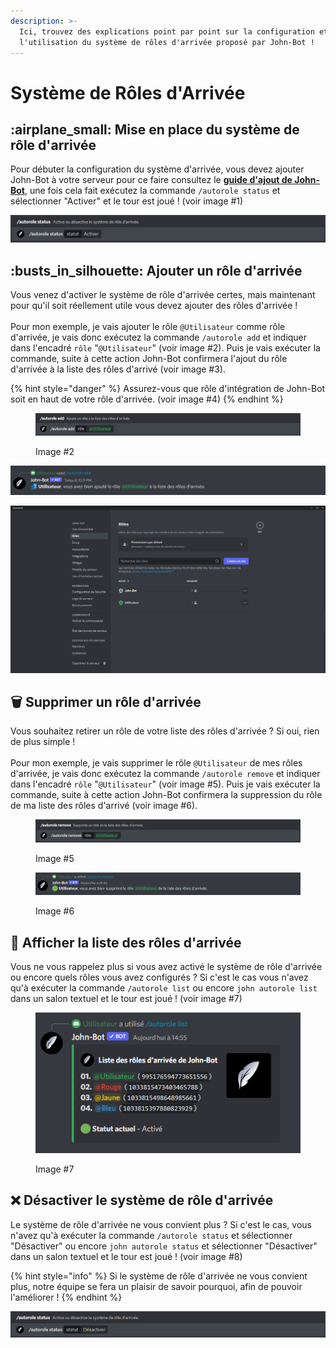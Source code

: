 ```yaml
---
description: >-
  Ici, trouvez des explications point par point sur la configuration et
  l'utilisation du système de rôles d'arrivée proposé par John-Bot !
---
```


# Système de Rôles d'Arrivée

## :airplane\_small: Mise en place du système de rôle d'arrivée

Pour débuter la configuration du système d'arrivée, vous devez ajouter John-Bot à votre serveur pour ce faire consultez le [**guide d'ajout de John-Bot**](../#ajouter-john-bot-a-votre-serveur-discord), une fois cela fait exécutez la commande `/autorole status` et sélectionner "Activer" et le tour est joué ! (voir image #1)

![Image #1](../.gitbook/assets/AutoRoleStatusEnable.png)

## :busts\_in\_silhouette: Ajouter un rôle d'arrivée

Vous venez d'activer le système de rôle d'arrivée certes, mais maintenant pour qu'il soit réellement utile vous devez ajouter des rôles d'arrivée !\
\
Pour mon exemple, je vais ajouter le rôle `@Utilisateur` comme rôle d'arrivée, je vais donc exécutez la commande `/autorole add` et indiquer dans l'encadré `rôle`  "`@Utilisateur`" (voir image #2). Puis je vais exécuter la commande, suite à cette action John-Bot confirmera l'ajout du rôle d'arrivée à la liste des rôles d'arrivé (voir image #3).

{% hint style="danger" %}
Assurez-vous que rôle d'intégration de John-Bot soit en haut de votre rôle d'arrivée. (voir image #4)
{% endhint %}

<figure><img src="../.gitbook/assets/AutoRoleAddSlash.png" alt=""><figcaption><p>Image #2</p></figcaption></figure>

![Image #3](../.gitbook/assets/AutoRoleConfirme.png)

![image #4](../.gitbook/assets/John-BotRoles.png)

## :wastebasket: Supprimer un rôle d'arrivée

Vous souhaitez retirer un rôle de votre liste des rôles d'arrivée ? Si oui, rien de plus simple !\
\
Pour mon exemple, je vais supprimer le rôle `@Utilisateur` de mes rôles d'arrivée, je vais donc exécutez la commande `/autorole remove` et indiquer dans l'encadré `rôle`  "`@Utilisateur`" (voir image #5). Puis je vais exécuter la commande, suite à cette action John-Bot confirmera la suppression du rôle de ma liste des rôles d'arrivé (voir image #6).

<figure><img src="../.gitbook/assets/AutoRoleRemove.png" alt=""><figcaption><p>Image #5</p></figcaption></figure>

<figure><img src="../.gitbook/assets/AutoRoleRemoveConfirme.png" alt=""><figcaption><p>Image #6</p></figcaption></figure>

## :eyes: Afficher la liste des rôles d'arrivée

Vous ne vous rappelez plus si vous avez activé le système de rôle d'arrivée ou encore quels rôles vous avez configurés ? Si c'est le cas vous n'avez qu'à exécuter la commande `/autorole list` ou encore `john autorole list` dans un salon textuel et le tour est joué ! (voir image #7)

<figure><img src="../.gitbook/assets/AutoRoleList.png" alt=""><figcaption><p>Image #7</p></figcaption></figure>

## :x: Désactiver le système de rôle d'arrivée

Le système de rôle d'arrivée ne vous convient plus ? Si c'est le cas, vous n'avez qu'à exécuter la commande `/autorole status` et sélectionner "Désactiver" ou encore `john autorole status`  et sélectionner "Désactiver" dans un salon textuel et le tour est joué ! (voir image #8)

{% hint style="info" %}
Si le système de rôle d'arrivée ne vous convient plus, notre équipe se fera un plaisir de savoir pourquoi, afin de pouvoir l'améliorer !
{% endhint %}

![Image #8](../.gitbook/assets/AutoRoleStatusDisable.png)
